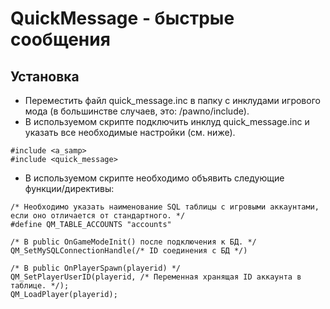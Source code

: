 # QuickMessage - быстрые сообщения 
## Установка
- Переместить файл quick_message.inc в папку с инклудами игрового мода (в большинстве случаев, это: /pawno/include).
- В используемом скрипте подключить инклуд quick_message.inc и указать все необходимые настройки (см. ниже).
```pawn
#include <a_samp>
#include <quick_message>
```
- В используемом скрипте необходимо объявить следующие функции/директивы:
```pawn
/* Необходимо указать наименование SQL таблицы с игровыми аккаунтами, если оно отличается от стандартного. */
#define QM_TABLE_ACCOUNTS "accounts"
```

```pawn
/* В public OnGameModeInit() после подключения к БД. */
QM_SetMySQLConnectionHandle(/* ID соединения с БД */)
```
```pawn
/* В public OnPlayerSpawn(playerid) */
QM_SetPlayerUserID(playerid, /* Переменная хранящая ID аккаунта в таблице. */);
QM_LoadPlayer(playerid);
```
